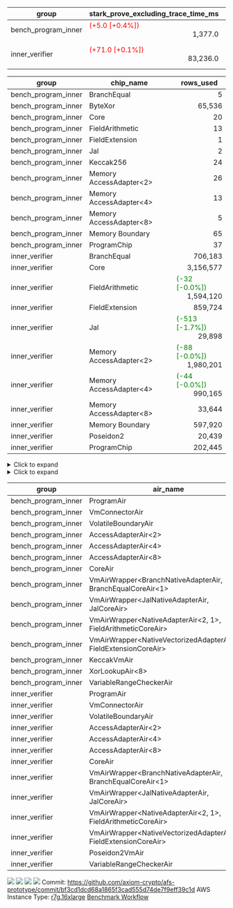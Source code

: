 | group | stark_prove_excluding_trace_time_ms | total_cells | total_cells_used | total_proof_time_ms | trace_gen_time_ms | verify_program_compile_ms |
| --- | --- | --- | --- | --- | --- | --- |
| bench_program_inner | <span style="color: red">(+5.0 [+0.4%])</span> <div style='text-align: right'>1,377.0</div>  | <div style='text-align: right'>1,915,152</div>  | <div style='text-align: right'>145,208</div>  | <span style="color: red">(+5.0 [+0.4%])</span> <div style='text-align: right'>1,396.0</div>  | <div style='text-align: right'>19.0</div>  |  |
| inner_verifier | <span style="color: red">(+71.0 [+0.1%])</span> <div style='text-align: right'>83,236.0</div>  | <div style='text-align: right'>706,805,784</div>  | <span style="color: green">(-7,630 [-0.0%])</span> <div style='text-align: right'>322,712,410</div>  | <span style="color: red">(+40.0 [+0.0%])</span> <div style='text-align: right'>95,953.0</div>  | <span style="color: green">(-31.0 [-0.2%])</span> <div style='text-align: right'>12,717.0</div>  | <span style="color: red">(+142.0 [+0.3%])</span> <div style='text-align: right'>42,716.0</div>  |

| group | chip_name | rows_used |
| --- | --- | --- |
| bench_program_inner | BranchEqual | <div style='text-align: right'>5</div>  |
| bench_program_inner | ByteXor | <div style='text-align: right'>65,536</div>  |
| bench_program_inner | Core | <div style='text-align: right'>20</div>  |
| bench_program_inner | FieldArithmetic | <div style='text-align: right'>13</div>  |
| bench_program_inner | FieldExtension | <div style='text-align: right'>1</div>  |
| bench_program_inner | Jal | <div style='text-align: right'>2</div>  |
| bench_program_inner | Keccak256 | <div style='text-align: right'>24</div>  |
| bench_program_inner | Memory AccessAdapter<2> | <div style='text-align: right'>26</div>  |
| bench_program_inner | Memory AccessAdapter<4> | <div style='text-align: right'>13</div>  |
| bench_program_inner | Memory AccessAdapter<8> | <div style='text-align: right'>5</div>  |
| bench_program_inner | Memory Boundary | <div style='text-align: right'>65</div>  |
| bench_program_inner | ProgramChip | <div style='text-align: right'>37</div>  |
| inner_verifier | BranchEqual | <div style='text-align: right'>706,183</div>  |
| inner_verifier | Core | <div style='text-align: right'>3,156,577</div>  |
| inner_verifier | FieldArithmetic | <span style="color: green">(-32 [-0.0%])</span> <div style='text-align: right'>1,594,120</div>  |
| inner_verifier | FieldExtension | <div style='text-align: right'>859,724</div>  |
| inner_verifier | Jal | <span style="color: green">(-513 [-1.7%])</span> <div style='text-align: right'>29,898</div>  |
| inner_verifier | Memory AccessAdapter<2> | <span style="color: green">(-88 [-0.0%])</span> <div style='text-align: right'>1,980,201</div>  |
| inner_verifier | Memory AccessAdapter<4> | <span style="color: green">(-44 [-0.0%])</span> <div style='text-align: right'>990,165</div>  |
| inner_verifier | Memory AccessAdapter<8> | <div style='text-align: right'>33,644</div>  |
| inner_verifier | Memory Boundary | <div style='text-align: right'>597,920</div>  |
| inner_verifier | Poseidon2 | <div style='text-align: right'>20,439</div>  |
| inner_verifier | ProgramChip | <div style='text-align: right'>202,445</div>  |

<details>
<summary>Click to expand</summary>

| group | dsl_ir | opcode | frequency |
| --- | --- | --- | --- |
| bench_program_inner |  | JAL | <div style='text-align: right'>1</div>  |
| bench_program_inner |  | STOREW | <div style='text-align: right'>2</div>  |
| bench_program_inner | AddE | FE4ADD | <div style='text-align: right'>1</div>  |
| bench_program_inner | AddF | ADD | <div style='text-align: right'>1</div>  |
| bench_program_inner | AddVI | ADD | <div style='text-align: right'>6</div>  |
| bench_program_inner | Alloc | ADD | <div style='text-align: right'>2</div>  |
| bench_program_inner | Alloc | LOADW | <div style='text-align: right'>2</div>  |
| bench_program_inner | Alloc | MUL | <div style='text-align: right'>2</div>  |
| bench_program_inner | For | ADD | <div style='text-align: right'>2</div>  |
| bench_program_inner | For | BNE | <div style='text-align: right'>3</div>  |
| bench_program_inner | For | JAL | <div style='text-align: right'>1</div>  |
| bench_program_inner | For | STOREW | <div style='text-align: right'>1</div>  |
| bench_program_inner | IfEqI | BNE | <div style='text-align: right'>2</div>  |
| bench_program_inner | ImmE | STOREW | <div style='text-align: right'>8</div>  |
| bench_program_inner | ImmF | STOREW | <div style='text-align: right'>2</div>  |
| bench_program_inner | ImmV | STOREW | <div style='text-align: right'>3</div>  |
| bench_program_inner | Keccak256 | KECCAK256 | <div style='text-align: right'>1</div>  |
| bench_program_inner | StoreV | STOREW2 | <div style='text-align: right'>2</div>  |
| inner_verifier |  | JAL | <div style='text-align: right'>1</div>  |
| inner_verifier |  | STOREW | <div style='text-align: right'>2</div>  |
| inner_verifier | AddE | FE4ADD | <div style='text-align: right'>228,023</div>  |
| inner_verifier | AddEFFI | LOADW | <div style='text-align: right'>132</div>  |
| inner_verifier | AddEFFI | STOREW | <div style='text-align: right'>396</div>  |
| inner_verifier | AddEFI | ADD | <div style='text-align: right'>224</div>  |
| inner_verifier | AddEI | ADD | <div style='text-align: right'>67,484</div>  |
| inner_verifier | AddFI | ADD | <span style="color: green">(-32 [-0.2%])</span> <div style='text-align: right'>13,611</div>  |
| inner_verifier | AddV | ADD | <div style='text-align: right'>6,239</div>  |
| inner_verifier | AddVI | ADD | <div style='text-align: right'>278,594</div>  |
| inner_verifier | Alloc | ADD | <div style='text-align: right'>24,510</div>  |
| inner_verifier | Alloc | LOADW | <div style='text-align: right'>24,510</div>  |
| inner_verifier | Alloc | MUL | <div style='text-align: right'>14,809</div>  |
| inner_verifier | AssertEqE | BNE | <div style='text-align: right'>140</div>  |
| inner_verifier | AssertEqEI | BNE | <div style='text-align: right'>4</div>  |
| inner_verifier | AssertEqF | BNE | <div style='text-align: right'>4,054</div>  |
| inner_verifier | AssertEqV | BNE | <div style='text-align: right'>1,204</div>  |
| inner_verifier | AssertEqVI | BNE | <div style='text-align: right'>171</div>  |
| inner_verifier | CycleTrackerEnd | CT_END | <div style='text-align: right'>107,107</div>  |
| inner_verifier | CycleTrackerStart | CT_START | <div style='text-align: right'>107,107</div>  |
| inner_verifier | DivE | BBE4DIV | <div style='text-align: right'>198,961</div>  |
| inner_verifier | DivEIN | BBE4DIV | <div style='text-align: right'>36</div>  |
| inner_verifier | DivEIN | STOREW | <div style='text-align: right'>144</div>  |
| inner_verifier | DivFIN | DIV | <div style='text-align: right'>86</div>  |
| inner_verifier | For | ADD | <div style='text-align: right'>540,643</div>  |
| inner_verifier | For | BNE | <div style='text-align: right'>560,394</div>  |
| inner_verifier | For | JAL | <div style='text-align: right'>19,751</div>  |
| inner_verifier | For | LOADW | <div style='text-align: right'>1,029</div>  |
| inner_verifier | For | STOREW | <div style='text-align: right'>18,722</div>  |
| inner_verifier | HintBitsF | HINT_BITS | <div style='text-align: right'>22</div>  |
| inner_verifier | HintInputVec | HINT_INPUT | <div style='text-align: right'>9,701</div>  |
| inner_verifier | IfEq | BNE | <div style='text-align: right'>7,587</div>  |
| inner_verifier | IfEqI | BNE | <div style='text-align: right'>124,657</div>  |
| inner_verifier | IfEqI | JAL | <span style="color: green">(-513 [-4.8%])</span> <div style='text-align: right'>10,126</div>  |
| inner_verifier | IfNe | BEQ | <div style='text-align: right'>6,893</div>  |
| inner_verifier | IfNe | JAL | <div style='text-align: right'>20</div>  |
| inner_verifier | IfNeI | BEQ | <div style='text-align: right'>1,079</div>  |
| inner_verifier | ImmE | STOREW | <div style='text-align: right'>12,508</div>  |
| inner_verifier | ImmF | STOREW | <div style='text-align: right'>15,873</div>  |
| inner_verifier | ImmV | STOREW | <div style='text-align: right'>22,303</div>  |
| inner_verifier | LoadE | LOADW | <div style='text-align: right'>42,232</div>  |
| inner_verifier | LoadE | LOADW2 | <div style='text-align: right'>818,552</div>  |
| inner_verifier | LoadF | LOADW | <div style='text-align: right'>11,473</div>  |
| inner_verifier | LoadF | LOADW2 | <div style='text-align: right'>305,859</div>  |
| inner_verifier | LoadV | LOADW | <div style='text-align: right'>11,843</div>  |
| inner_verifier | LoadV | LOADW2 | <div style='text-align: right'>70,929</div>  |
| inner_verifier | MulE | BBE4MUL | <div style='text-align: right'>416,127</div>  |
| inner_verifier | MulEF | MUL | <div style='text-align: right'>1,716</div>  |
| inner_verifier | MulEFI | MUL | <div style='text-align: right'>1,424</div>  |
| inner_verifier | MulEI | BBE4MUL | <div style='text-align: right'>2,720</div>  |
| inner_verifier | MulEI | STOREW | <div style='text-align: right'>10,880</div>  |
| inner_verifier | MulF | MUL | <div style='text-align: right'>24,377</div>  |
| inner_verifier | MulFI | MUL | <div style='text-align: right'>14</div>  |
| inner_verifier | MulV | MUL | <div style='text-align: right'>682</div>  |
| inner_verifier | MulVI | MUL | <div style='text-align: right'>8,441</div>  |
| inner_verifier | NegE | MUL | <div style='text-align: right'>204</div>  |
| inner_verifier | Poseidon2CompressBabyBear | COMP_POS2 | <div style='text-align: right'>7,287</div>  |
| inner_verifier | Poseidon2PermuteBabyBear | PERM_POS2 | <div style='text-align: right'>13,152</div>  |
| inner_verifier | StoreE | STOREW | <div style='text-align: right'>11,268</div>  |
| inner_verifier | StoreE | STOREW2 | <div style='text-align: right'>12,500</div>  |
| inner_verifier | StoreF | STOREW | <div style='text-align: right'>13,388</div>  |
| inner_verifier | StoreF | STOREW2 | <div style='text-align: right'>103,958</div>  |
| inner_verifier | StoreHintWord | ADD | <div style='text-align: right'>195,323</div>  |
| inner_verifier | StoreHintWord | SHINTW | <div style='text-align: right'>205,706</div>  |
| inner_verifier | StoreV | STOREW | <div style='text-align: right'>1,424</div>  |
| inner_verifier | StoreV | STOREW2 | <div style='text-align: right'>25,463</div>  |
| inner_verifier | SubE | FE4SUB | <div style='text-align: right'>13,857</div>  |
| inner_verifier | SubEF | LOADW | <div style='text-align: right'>1,191,546</div>  |
| inner_verifier | SubEF | SUB | <div style='text-align: right'>397,182</div>  |
| inner_verifier | SubEFI | ADD | <div style='text-align: right'>1,256</div>  |
| inner_verifier | SubEI | ADD | <div style='text-align: right'>288</div>  |
| inner_verifier | SubV | SUB | <div style='text-align: right'>15,386</div>  |
| inner_verifier | SubVI | SUB | <div style='text-align: right'>1,270</div>  |
| inner_verifier | SubVIN | SUB | <div style='text-align: right'>357</div>  |

</details>

<details>
<summary>Click to expand</summary>

| group | air_name | dsl_ir | opcode | cells_used |
| --- | --- | --- | --- | --- |
| bench_program_inner | <JalNativeAdapterAir,JalCoreAir> |  | JAL | <div style='text-align: right'>10</div>  |
| bench_program_inner | Boundary |  | JAL | <div style='text-align: right'>11</div>  |
| bench_program_inner | Boundary |  | STOREW | <div style='text-align: right'>22</div>  |
| bench_program_inner | CoreAir |  | STOREW | <div style='text-align: right'>110</div>  |
| bench_program_inner | <NativeVectorizedAdapterAir<4>,FieldExtensionCoreAir> | AddE | FE4ADD | <div style='text-align: right'>40</div>  |
| bench_program_inner | AccessAdapter<2> | AddE | FE4ADD | <div style='text-align: right'>66</div>  |
| bench_program_inner | AccessAdapter<4> | AddE | FE4ADD | <div style='text-align: right'>39</div>  |
| bench_program_inner | Boundary | AddE | FE4ADD | <div style='text-align: right'>44</div>  |
| bench_program_inner | <NativeAdapterAir<2, 1>,FieldArithmeticCoreAir> | AddF | ADD | <div style='text-align: right'>30</div>  |
| bench_program_inner | Boundary | AddF | ADD | <div style='text-align: right'>11</div>  |
| bench_program_inner | <NativeAdapterAir<2, 1>,FieldArithmeticCoreAir> | AddVI | ADD | <div style='text-align: right'>180</div>  |
| bench_program_inner | Boundary | AddVI | ADD | <div style='text-align: right'>22</div>  |
| bench_program_inner | <NativeAdapterAir<2, 1>,FieldArithmeticCoreAir> | Alloc | ADD | <div style='text-align: right'>60</div>  |
| bench_program_inner | Boundary | Alloc | LOADW | <div style='text-align: right'>22</div>  |
| bench_program_inner | CoreAir | Alloc | LOADW | <div style='text-align: right'>110</div>  |
| bench_program_inner | <NativeAdapterAir<2, 1>,FieldArithmeticCoreAir> | Alloc | MUL | <div style='text-align: right'>60</div>  |
| bench_program_inner | <NativeAdapterAir<2, 1>,FieldArithmeticCoreAir> | For | ADD | <div style='text-align: right'>60</div>  |
| bench_program_inner | <BranchNativeAdapterAir,BranchEqualCoreAir<1>> | For | BNE | <div style='text-align: right'>69</div>  |
| bench_program_inner | <JalNativeAdapterAir,JalCoreAir> | For | JAL | <div style='text-align: right'>10</div>  |
| bench_program_inner | Boundary | For | STOREW | <div style='text-align: right'>11</div>  |
| bench_program_inner | CoreAir | For | STOREW | <div style='text-align: right'>55</div>  |
| bench_program_inner | <BranchNativeAdapterAir,BranchEqualCoreAir<1>> | IfEqI | BNE | <div style='text-align: right'>46</div>  |
| bench_program_inner | Boundary | ImmE | STOREW | <div style='text-align: right'>88</div>  |
| bench_program_inner | CoreAir | ImmE | STOREW | <div style='text-align: right'>440</div>  |
| bench_program_inner | Boundary | ImmF | STOREW | <div style='text-align: right'>22</div>  |
| bench_program_inner | CoreAir | ImmF | STOREW | <div style='text-align: right'>110</div>  |
| bench_program_inner | Boundary | ImmV | STOREW | <div style='text-align: right'>22</div>  |
| bench_program_inner | CoreAir | ImmV | STOREW | <div style='text-align: right'>165</div>  |
| bench_program_inner | AccessAdapter<2> | Keccak256 | KECCAK256 | <div style='text-align: right'>220</div>  |
| bench_program_inner | AccessAdapter<4> | Keccak256 | KECCAK256 | <div style='text-align: right'>130</div>  |
| bench_program_inner | AccessAdapter<8> | Keccak256 | KECCAK256 | <div style='text-align: right'>85</div>  |
| bench_program_inner | Boundary | Keccak256 | KECCAK256 | <div style='text-align: right'>418</div>  |
| bench_program_inner | KeccakVmAir | Keccak256 | KECCAK256 | <div style='text-align: right'>76,752</div>  |
| bench_program_inner | Boundary | StoreV | STOREW2 | <div style='text-align: right'>22</div>  |
| bench_program_inner | CoreAir | StoreV | STOREW2 | <div style='text-align: right'>110</div>  |
| inner_verifier | <JalNativeAdapterAir,JalCoreAir> |  | JAL | <div style='text-align: right'>10</div>  |
| inner_verifier | Boundary |  | JAL | <div style='text-align: right'>11</div>  |
| inner_verifier | Boundary |  | STOREW | <div style='text-align: right'>22</div>  |
| inner_verifier | CoreAir |  | STOREW | <div style='text-align: right'>110</div>  |
| inner_verifier | <NativeVectorizedAdapterAir<4>,FieldExtensionCoreAir> | AddE | FE4ADD | <div style='text-align: right'>9,120,920</div>  |
| inner_verifier | AccessAdapter<2> | AddE | FE4ADD | <div style='text-align: right'>1,110,318</div>  |
| inner_verifier | AccessAdapter<4> | AddE | FE4ADD | <div style='text-align: right'>656,097</div>  |
| inner_verifier | Boundary | AddE | FE4ADD | <div style='text-align: right'>1,197,152</div>  |
| inner_verifier | AccessAdapter<2> | AddEFFI | LOADW | <div style='text-align: right'>946</div>  |
| inner_verifier | AccessAdapter<4> | AddEFFI | LOADW | <div style='text-align: right'>1,118</div>  |
| inner_verifier | Boundary | AddEFFI | LOADW | <div style='text-align: right'>264</div>  |
| inner_verifier | CoreAir | AddEFFI | LOADW | <div style='text-align: right'>7,260</div>  |
| inner_verifier | AccessAdapter<2> | AddEFFI | STOREW | <div style='text-align: right'>946</div>  |
| inner_verifier | Boundary | AddEFFI | STOREW | <div style='text-align: right'>792</div>  |
| inner_verifier | CoreAir | AddEFFI | STOREW | <div style='text-align: right'>21,780</div>  |
| inner_verifier | <NativeAdapterAir<2, 1>,FieldArithmeticCoreAir> | AddEFI | ADD | <div style='text-align: right'>6,720</div>  |
| inner_verifier | AccessAdapter<2> | AddEFI | ADD | <div style='text-align: right'>880</div>  |
| inner_verifier | AccessAdapter<4> | AddEFI | ADD | <div style='text-align: right'>520</div>  |
| inner_verifier | Boundary | AddEFI | ADD | <div style='text-align: right'>1,232</div>  |
| inner_verifier | <NativeAdapterAir<2, 1>,FieldArithmeticCoreAir> | AddEI | ADD | <div style='text-align: right'>2,024,520</div>  |
| inner_verifier | AccessAdapter<2> | AddEI | ADD | <span style="color: green">(-484 [-0.1%])</span> <div style='text-align: right'>378,774</div>  |
| inner_verifier | AccessAdapter<4> | AddEI | ADD | <span style="color: green">(-286 [-0.1%])</span> <div style='text-align: right'>223,821</div>  |
| inner_verifier | Boundary | AddEI | ADD | <div style='text-align: right'>655,160</div>  |
| inner_verifier | <NativeAdapterAir<2, 1>,FieldArithmeticCoreAir> | AddFI | ADD | <span style="color: green">(-960 [-0.2%])</span> <div style='text-align: right'>408,330</div>  |
| inner_verifier | Boundary | AddFI | ADD | <div style='text-align: right'>264</div>  |
| inner_verifier | <NativeAdapterAir<2, 1>,FieldArithmeticCoreAir> | AddV | ADD | <div style='text-align: right'>187,170</div>  |
| inner_verifier | Boundary | AddV | ADD | <div style='text-align: right'>22</div>  |
| inner_verifier | <NativeAdapterAir<2, 1>,FieldArithmeticCoreAir> | AddVI | ADD | <div style='text-align: right'>8,357,820</div>  |
| inner_verifier | Boundary | AddVI | ADD | <div style='text-align: right'>8,668</div>  |
| inner_verifier | <NativeAdapterAir<2, 1>,FieldArithmeticCoreAir> | Alloc | ADD | <div style='text-align: right'>735,300</div>  |
| inner_verifier | Boundary | Alloc | LOADW | <div style='text-align: right'>946</div>  |
| inner_verifier | CoreAir | Alloc | LOADW | <div style='text-align: right'>1,348,050</div>  |
| inner_verifier | <NativeAdapterAir<2, 1>,FieldArithmeticCoreAir> | Alloc | MUL | <div style='text-align: right'>444,270</div>  |
| inner_verifier | AccessAdapter<2> | Alloc | MUL | <div style='text-align: right'>22</div>  |
| inner_verifier | AccessAdapter<4> | Alloc | MUL | <div style='text-align: right'>26</div>  |
| inner_verifier | <BranchNativeAdapterAir,BranchEqualCoreAir<1>> | AssertEqE | BNE | <div style='text-align: right'>3,220</div>  |
| inner_verifier | AccessAdapter<2> | AssertEqE | BNE | <div style='text-align: right'>770</div>  |
| inner_verifier | AccessAdapter<4> | AssertEqE | BNE | <div style='text-align: right'>455</div>  |
| inner_verifier | <BranchNativeAdapterAir,BranchEqualCoreAir<1>> | AssertEqEI | BNE | <div style='text-align: right'>92</div>  |
| inner_verifier | AccessAdapter<2> | AssertEqEI | BNE | <div style='text-align: right'>22</div>  |
| inner_verifier | AccessAdapter<4> | AssertEqEI | BNE | <div style='text-align: right'>13</div>  |
| inner_verifier | <BranchNativeAdapterAir,BranchEqualCoreAir<1>> | AssertEqF | BNE | <div style='text-align: right'>93,242</div>  |
| inner_verifier | <BranchNativeAdapterAir,BranchEqualCoreAir<1>> | AssertEqV | BNE | <div style='text-align: right'>27,692</div>  |
| inner_verifier | <BranchNativeAdapterAir,BranchEqualCoreAir<1>> | AssertEqVI | BNE | <div style='text-align: right'>3,933</div>  |
| inner_verifier | CoreAir | CycleTrackerEnd | CT_END | <div style='text-align: right'>5,890,885</div>  |
| inner_verifier | CoreAir | CycleTrackerStart | CT_START | <div style='text-align: right'>5,890,885</div>  |
| inner_verifier | <NativeVectorizedAdapterAir<4>,FieldExtensionCoreAir> | DivE | BBE4DIV | <div style='text-align: right'>7,958,440</div>  |
| inner_verifier | AccessAdapter<2> | DivE | BBE4DIV | <div style='text-align: right'>8,738,290</div>  |
| inner_verifier | AccessAdapter<4> | DivE | BBE4DIV | <div style='text-align: right'>5,163,535</div>  |
| inner_verifier | <NativeVectorizedAdapterAir<4>,FieldExtensionCoreAir> | DivEIN | BBE4DIV | <div style='text-align: right'>1,440</div>  |
| inner_verifier | AccessAdapter<2> | DivEIN | BBE4DIV | <div style='text-align: right'>1,540</div>  |
| inner_verifier | AccessAdapter<4> | DivEIN | BBE4DIV | <div style='text-align: right'>910</div>  |
| inner_verifier | Boundary | DivEIN | BBE4DIV | <div style='text-align: right'>396</div>  |
| inner_verifier | AccessAdapter<2> | DivEIN | STOREW | <div style='text-align: right'>517</div>  |
| inner_verifier | AccessAdapter<4> | DivEIN | STOREW | <div style='text-align: right'>143</div>  |
| inner_verifier | CoreAir | DivEIN | STOREW | <div style='text-align: right'>7,920</div>  |
| inner_verifier | <NativeAdapterAir<2, 1>,FieldArithmeticCoreAir> | DivFIN | DIV | <div style='text-align: right'>2,580</div>  |
| inner_verifier | <NativeAdapterAir<2, 1>,FieldArithmeticCoreAir> | For | ADD | <div style='text-align: right'>16,219,290</div>  |
| inner_verifier | <BranchNativeAdapterAir,BranchEqualCoreAir<1>> | For | BNE | <div style='text-align: right'>12,889,062</div>  |
| inner_verifier | <JalNativeAdapterAir,JalCoreAir> | For | JAL | <div style='text-align: right'>197,510</div>  |
| inner_verifier | AccessAdapter<2> | For | JAL | <div style='text-align: right'>473</div>  |
| inner_verifier | AccessAdapter<4> | For | JAL | <div style='text-align: right'>559</div>  |
| inner_verifier | Boundary | For | LOADW | <div style='text-align: right'>231</div>  |
| inner_verifier | CoreAir | For | LOADW | <div style='text-align: right'>56,595</div>  |
| inner_verifier | Boundary | For | STOREW | <div style='text-align: right'>539</div>  |
| inner_verifier | CoreAir | For | STOREW | <div style='text-align: right'>1,029,710</div>  |
| inner_verifier | CoreAir | HintBitsF | HINT_BITS | <div style='text-align: right'>1,210</div>  |
| inner_verifier | CoreAir | HintInputVec | HINT_INPUT | <div style='text-align: right'>533,555</div>  |
| inner_verifier | <BranchNativeAdapterAir,BranchEqualCoreAir<1>> | IfEq | BNE | <div style='text-align: right'>174,501</div>  |
| inner_verifier | <BranchNativeAdapterAir,BranchEqualCoreAir<1>> | IfEqI | BNE | <div style='text-align: right'>2,867,111</div>  |
| inner_verifier | <JalNativeAdapterAir,JalCoreAir> | IfEqI | JAL | <span style="color: green">(-5,130 [-4.8%])</span> <div style='text-align: right'>101,260</div>  |
| inner_verifier | <BranchNativeAdapterAir,BranchEqualCoreAir<1>> | IfNe | BEQ | <div style='text-align: right'>158,539</div>  |
| inner_verifier | <JalNativeAdapterAir,JalCoreAir> | IfNe | JAL | <div style='text-align: right'>200</div>  |
| inner_verifier | <BranchNativeAdapterAir,BranchEqualCoreAir<1>> | IfNeI | BEQ | <div style='text-align: right'>24,817</div>  |
| inner_verifier | AccessAdapter<2> | ImmE | STOREW | <div style='text-align: right'>4,004</div>  |
| inner_verifier | AccessAdapter<4> | ImmE | STOREW | <div style='text-align: right'>2,366</div>  |
| inner_verifier | Boundary | ImmE | STOREW | <div style='text-align: right'>124,300</div>  |
| inner_verifier | CoreAir | ImmE | STOREW | <div style='text-align: right'>687,940</div>  |
| inner_verifier | Boundary | ImmF | STOREW | <div style='text-align: right'>1,353</div>  |
| inner_verifier | CoreAir | ImmF | STOREW | <div style='text-align: right'>873,015</div>  |
| inner_verifier | Boundary | ImmV | STOREW | <div style='text-align: right'>8,701</div>  |
| inner_verifier | CoreAir | ImmV | STOREW | <div style='text-align: right'>1,226,665</div>  |
| inner_verifier | AccessAdapter<2> | LoadE | LOADW | <div style='text-align: right'>61,842</div>  |
| inner_verifier | AccessAdapter<4> | LoadE | LOADW | <div style='text-align: right'>36,543</div>  |
| inner_verifier | Boundary | LoadE | LOADW | <div style='text-align: right'>300,256</div>  |
| inner_verifier | CoreAir | LoadE | LOADW | <div style='text-align: right'>2,322,760</div>  |
| inner_verifier | AccessAdapter<2> | LoadE | LOADW2 | <div style='text-align: right'>24,090</div>  |
| inner_verifier | AccessAdapter<4> | LoadE | LOADW2 | <div style='text-align: right'>14,235</div>  |
| inner_verifier | Boundary | LoadE | LOADW2 | <div style='text-align: right'>44</div>  |
| inner_verifier | CoreAir | LoadE | LOADW2 | <div style='text-align: right'>45,020,360</div>  |
| inner_verifier | AccessAdapter<2> | LoadF | LOADW | <div style='text-align: right'>22,176</div>  |
| inner_verifier | AccessAdapter<4> | LoadF | LOADW | <div style='text-align: right'>13,104</div>  |
| inner_verifier | AccessAdapter<8> | LoadF | LOADW | <div style='text-align: right'>8,568</div>  |
| inner_verifier | Boundary | LoadF | LOADW | <div style='text-align: right'>286</div>  |
| inner_verifier | CoreAir | LoadF | LOADW | <div style='text-align: right'>631,015</div>  |
| inner_verifier | AccessAdapter<2> | LoadF | LOADW2 | <div style='text-align: right'>605</div>  |
| inner_verifier | AccessAdapter<4> | LoadF | LOADW2 | <div style='text-align: right'>364</div>  |
| inner_verifier | AccessAdapter<8> | LoadF | LOADW2 | <div style='text-align: right'>391</div>  |
| inner_verifier | Boundary | LoadF | LOADW2 | <div style='text-align: right'>297</div>  |
| inner_verifier | CoreAir | LoadF | LOADW2 | <div style='text-align: right'>16,822,245</div>  |
| inner_verifier | Boundary | LoadV | LOADW | <div style='text-align: right'>7,975</div>  |
| inner_verifier | CoreAir | LoadV | LOADW | <div style='text-align: right'>651,365</div>  |
| inner_verifier | Boundary | LoadV | LOADW2 | <div style='text-align: right'>935</div>  |
| inner_verifier | CoreAir | LoadV | LOADW2 | <div style='text-align: right'>3,901,095</div>  |
| inner_verifier | <NativeVectorizedAdapterAir<4>,FieldExtensionCoreAir> | MulE | BBE4MUL | <div style='text-align: right'>16,645,080</div>  |
| inner_verifier | AccessAdapter<2> | MulE | BBE4MUL | <span style="color: green">(-484 [-0.1%])</span> <div style='text-align: right'>498,014</div>  |
| inner_verifier | AccessAdapter<4> | MulE | BBE4MUL | <span style="color: green">(-286 [-0.1%])</span> <div style='text-align: right'>294,281</div>  |
| inner_verifier | Boundary | MulE | BBE4MUL | <div style='text-align: right'>702,548</div>  |
| inner_verifier | <NativeAdapterAir<2, 1>,FieldArithmeticCoreAir> | MulEF | MUL | <div style='text-align: right'>51,480</div>  |
| inner_verifier | AccessAdapter<2> | MulEF | MUL | <div style='text-align: right'>8,448</div>  |
| inner_verifier | AccessAdapter<4> | MulEF | MUL | <div style='text-align: right'>4,992</div>  |
| inner_verifier | Boundary | MulEF | MUL | <div style='text-align: right'>704</div>  |
| inner_verifier | <NativeAdapterAir<2, 1>,FieldArithmeticCoreAir> | MulEFI | MUL | <div style='text-align: right'>42,720</div>  |
| inner_verifier | AccessAdapter<2> | MulEFI | MUL | <div style='text-align: right'>1,892</div>  |
| inner_verifier | AccessAdapter<4> | MulEFI | MUL | <div style='text-align: right'>1,118</div>  |
| inner_verifier | Boundary | MulEFI | MUL | <div style='text-align: right'>13,816</div>  |
| inner_verifier | <NativeVectorizedAdapterAir<4>,FieldExtensionCoreAir> | MulEI | BBE4MUL | <div style='text-align: right'>108,800</div>  |
| inner_verifier | AccessAdapter<2> | MulEI | BBE4MUL | <div style='text-align: right'>162,866</div>  |
| inner_verifier | AccessAdapter<4> | MulEI | BBE4MUL | <div style='text-align: right'>96,239</div>  |
| inner_verifier | Boundary | MulEI | BBE4MUL | <div style='text-align: right'>87,296</div>  |
| inner_verifier | AccessAdapter<2> | MulEI | STOREW | <div style='text-align: right'>59,598</div>  |
| inner_verifier | AccessAdapter<4> | MulEI | STOREW | <div style='text-align: right'>35,087</div>  |
| inner_verifier | Boundary | MulEI | STOREW | <div style='text-align: right'>33</div>  |
| inner_verifier | CoreAir | MulEI | STOREW | <div style='text-align: right'>598,400</div>  |
| inner_verifier | <NativeAdapterAir<2, 1>,FieldArithmeticCoreAir> | MulF | MUL | <div style='text-align: right'>731,310</div>  |
| inner_verifier | Boundary | MulF | MUL | <div style='text-align: right'>11</div>  |
| inner_verifier | <NativeAdapterAir<2, 1>,FieldArithmeticCoreAir> | MulFI | MUL | <div style='text-align: right'>420</div>  |
| inner_verifier | Boundary | MulFI | MUL | <div style='text-align: right'>11</div>  |
| inner_verifier | <NativeAdapterAir<2, 1>,FieldArithmeticCoreAir> | MulV | MUL | <div style='text-align: right'>20,460</div>  |
| inner_verifier | Boundary | MulV | MUL | <div style='text-align: right'>7,469</div>  |
| inner_verifier | <NativeAdapterAir<2, 1>,FieldArithmeticCoreAir> | MulVI | MUL | <div style='text-align: right'>253,230</div>  |
| inner_verifier | Boundary | MulVI | MUL | <div style='text-align: right'>77</div>  |
| inner_verifier | <NativeAdapterAir<2, 1>,FieldArithmeticCoreAir> | NegE | MUL | <div style='text-align: right'>6,120</div>  |
| inner_verifier | AccessAdapter<2> | NegE | MUL | <div style='text-align: right'>1,342</div>  |
| inner_verifier | AccessAdapter<4> | NegE | MUL | <div style='text-align: right'>793</div>  |
| inner_verifier | Boundary | NegE | MUL | <div style='text-align: right'>1,408</div>  |
| inner_verifier | AccessAdapter<2> | Poseidon2CompressBabyBear | COMP_POS2 | <div style='text-align: right'>298,452</div>  |
| inner_verifier | AccessAdapter<4> | Poseidon2CompressBabyBear | COMP_POS2 | <div style='text-align: right'>176,358</div>  |
| inner_verifier | AccessAdapter<8> | Poseidon2CompressBabyBear | COMP_POS2 | <div style='text-align: right'>115,311</div>  |
| inner_verifier | Poseidon2VmAir<BabyBear> | Poseidon2CompressBabyBear | COMP_POS2 | <div style='text-align: right'>3,045,966</div>  |
| inner_verifier | AccessAdapter<2> | Poseidon2PermuteBabyBear | PERM_POS2 | <div style='text-align: right'>618,926</div>  |
| inner_verifier | AccessAdapter<4> | Poseidon2PermuteBabyBear | PERM_POS2 | <div style='text-align: right'>366,145</div>  |
| inner_verifier | AccessAdapter<8> | Poseidon2PermuteBabyBear | PERM_POS2 | <div style='text-align: right'>241,179</div>  |
| inner_verifier | Poseidon2VmAir<BabyBear> | Poseidon2PermuteBabyBear | PERM_POS2 | <div style='text-align: right'>5,497,536</div>  |
| inner_verifier | AccessAdapter<2> | StoreE | STOREW | <div style='text-align: right'>7,898</div>  |
| inner_verifier | AccessAdapter<4> | StoreE | STOREW | <div style='text-align: right'>4,667</div>  |
| inner_verifier | Boundary | StoreE | STOREW | <div style='text-align: right'>123,948</div>  |
| inner_verifier | CoreAir | StoreE | STOREW | <div style='text-align: right'>619,740</div>  |
| inner_verifier | AccessAdapter<2> | StoreE | STOREW2 | <div style='text-align: right'>52,668</div>  |
| inner_verifier | AccessAdapter<4> | StoreE | STOREW2 | <div style='text-align: right'>31,122</div>  |
| inner_verifier | Boundary | StoreE | STOREW2 | <div style='text-align: right'>16,456</div>  |
| inner_verifier | CoreAir | StoreE | STOREW2 | <div style='text-align: right'>687,500</div>  |
| inner_verifier | Boundary | StoreF | STOREW | <div style='text-align: right'>147,268</div>  |
| inner_verifier | CoreAir | StoreF | STOREW | <div style='text-align: right'>736,340</div>  |
| inner_verifier | AccessAdapter<2> | StoreF | STOREW2 | <div style='text-align: right'>529,562</div>  |
| inner_verifier | AccessAdapter<4> | StoreF | STOREW2 | <div style='text-align: right'>313,339</div>  |
| inner_verifier | AccessAdapter<8> | StoreF | STOREW2 | <div style='text-align: right'>206,499</div>  |
| inner_verifier | Boundary | StoreF | STOREW2 | <div style='text-align: right'>34,276</div>  |
| inner_verifier | CoreAir | StoreF | STOREW2 | <div style='text-align: right'>5,717,690</div>  |
| inner_verifier | <NativeAdapterAir<2, 1>,FieldArithmeticCoreAir> | StoreHintWord | ADD | <div style='text-align: right'>5,859,690</div>  |
| inner_verifier | Boundary | StoreHintWord | SHINTW | <div style='text-align: right'>2,262,766</div>  |
| inner_verifier | CoreAir | StoreHintWord | SHINTW | <div style='text-align: right'>11,313,830</div>  |
| inner_verifier | Boundary | StoreV | STOREW | <div style='text-align: right'>15,664</div>  |
| inner_verifier | CoreAir | StoreV | STOREW | <div style='text-align: right'>78,320</div>  |
| inner_verifier | Boundary | StoreV | STOREW2 | <div style='text-align: right'>277,618</div>  |
| inner_verifier | CoreAir | StoreV | STOREW2 | <div style='text-align: right'>1,400,465</div>  |
| inner_verifier | <NativeVectorizedAdapterAir<4>,FieldExtensionCoreAir> | SubE | FE4SUB | <div style='text-align: right'>554,280</div>  |
| inner_verifier | AccessAdapter<2> | SubE | FE4SUB | <div style='text-align: right'>455,598</div>  |
| inner_verifier | AccessAdapter<4> | SubE | FE4SUB | <div style='text-align: right'>269,217</div>  |
| inner_verifier | Boundary | SubE | FE4SUB | <div style='text-align: right'>554,620</div>  |
| inner_verifier | AccessAdapter<2> | SubEF | LOADW | <div style='text-align: right'>4,369,002</div>  |
| inner_verifier | CoreAir | SubEF | LOADW | <div style='text-align: right'>65,535,030</div>  |
| inner_verifier | <NativeAdapterAir<2, 1>,FieldArithmeticCoreAir> | SubEF | SUB | <div style='text-align: right'>11,915,460</div>  |
| inner_verifier | AccessAdapter<2> | SubEF | SUB | <div style='text-align: right'>4,369,002</div>  |
| inner_verifier | AccessAdapter<4> | SubEF | SUB | <div style='text-align: right'>5,163,366</div>  |
| inner_verifier | <NativeAdapterAir<2, 1>,FieldArithmeticCoreAir> | SubEFI | ADD | <div style='text-align: right'>37,680</div>  |
| inner_verifier | AccessAdapter<2> | SubEFI | ADD | <div style='text-align: right'>484</div>  |
| inner_verifier | AccessAdapter<4> | SubEFI | ADD | <div style='text-align: right'>286</div>  |
| inner_verifier | Boundary | SubEFI | ADD | <div style='text-align: right'>12,804</div>  |
| inner_verifier | <NativeAdapterAir<2, 1>,FieldArithmeticCoreAir> | SubEI | ADD | <div style='text-align: right'>8,640</div>  |
| inner_verifier | AccessAdapter<2> | SubEI | ADD | <div style='text-align: right'>2,244</div>  |
| inner_verifier | AccessAdapter<4> | SubEI | ADD | <div style='text-align: right'>1,326</div>  |
| inner_verifier | Boundary | SubEI | ADD | <div style='text-align: right'>704</div>  |
| inner_verifier | <NativeAdapterAir<2, 1>,FieldArithmeticCoreAir> | SubV | SUB | <div style='text-align: right'>461,580</div>  |
| inner_verifier | Boundary | SubV | SUB | <div style='text-align: right'>44</div>  |
| inner_verifier | <NativeAdapterAir<2, 1>,FieldArithmeticCoreAir> | SubVI | SUB | <div style='text-align: right'>38,100</div>  |
| inner_verifier | Boundary | SubVI | SUB | <div style='text-align: right'>7,733</div>  |
| inner_verifier | <NativeAdapterAir<2, 1>,FieldArithmeticCoreAir> | SubVIN | SUB | <div style='text-align: right'>10,710</div>  |

</details>

| group | air_name | cells | constraints | interactions | main_cols | perm_cols | prep_cols | quotient_deg | rows |
| --- | --- | --- | --- | --- | --- | --- | --- | --- | --- |
| bench_program_inner | ProgramAir | <div style='text-align: right'>1,152</div>  | <div style='text-align: right'>4</div>  | <div style='text-align: right'>1</div>  | <div style='text-align: right'>10</div>  | <div style='text-align: right'>8</div>  |  | <div style='text-align: right'>1</div>  | <div style='text-align: right'>64</div>  |
| bench_program_inner | VmConnectorAir | <div style='text-align: right'>32</div>  | <div style='text-align: right'>8</div>  | <div style='text-align: right'>3</div>  | <div style='text-align: right'>4</div>  | <div style='text-align: right'>12</div>  | <div style='text-align: right'>1</div>  | <div style='text-align: right'>2</div>  | <div style='text-align: right'>2</div>  |
| bench_program_inner | VolatileBoundaryAir | <div style='text-align: right'>2,944</div>  | <div style='text-align: right'>17</div>  | <div style='text-align: right'>4</div>  | <div style='text-align: right'>11</div>  | <div style='text-align: right'>12</div>  |  | <div style='text-align: right'>2</div>  | <div style='text-align: right'>128</div>  |
| bench_program_inner | AccessAdapterAir<2> | <div style='text-align: right'>2,240</div>  | <div style='text-align: right'>14</div>  | <div style='text-align: right'>5</div>  | <div style='text-align: right'>11</div>  | <div style='text-align: right'>24</div>  |  | <div style='text-align: right'>2</div>  | <div style='text-align: right'>64</div>  |
| bench_program_inner | AccessAdapterAir<4> | <div style='text-align: right'>1,184</div>  | <div style='text-align: right'>14</div>  | <div style='text-align: right'>5</div>  | <div style='text-align: right'>13</div>  | <div style='text-align: right'>24</div>  |  | <div style='text-align: right'>2</div>  | <div style='text-align: right'>32</div>  |
| bench_program_inner | AccessAdapterAir<8> | <div style='text-align: right'>656</div>  | <div style='text-align: right'>14</div>  | <div style='text-align: right'>5</div>  | <div style='text-align: right'>17</div>  | <div style='text-align: right'>24</div>  |  | <div style='text-align: right'>2</div>  | <div style='text-align: right'>16</div>  |
| bench_program_inner | CoreAir | <div style='text-align: right'>3,168</div>  | <div style='text-align: right'>83</div>  | <div style='text-align: right'>19</div>  | <div style='text-align: right'>55</div>  | <div style='text-align: right'>44</div>  |  | <div style='text-align: right'>2</div>  | <div style='text-align: right'>32</div>  |
| bench_program_inner | VmAirWrapper<BranchNativeAdapterAir, BranchEqualCoreAir<1> | <div style='text-align: right'>568</div>  | <div style='text-align: right'>28</div>  | <div style='text-align: right'>11</div>  | <div style='text-align: right'>23</div>  | <div style='text-align: right'>48</div>  |  | <div style='text-align: right'>2</div>  | <div style='text-align: right'>8</div>  |
| bench_program_inner | VmAirWrapper<JalNativeAdapterAir, JalCoreAir> | <div style='text-align: right'>60</div>  | <div style='text-align: right'>8</div>  | <div style='text-align: right'>7</div>  | <div style='text-align: right'>10</div>  | <div style='text-align: right'>20</div>  |  | <div style='text-align: right'>2</div>  | <div style='text-align: right'>2</div>  |
| bench_program_inner | VmAirWrapper<NativeAdapterAir<2, 1>, FieldArithmeticCoreAir> | <div style='text-align: right'>1,056</div>  | <div style='text-align: right'>27</div>  | <div style='text-align: right'>15</div>  | <div style='text-align: right'>30</div>  | <div style='text-align: right'>36</div>  |  | <div style='text-align: right'>2</div>  | <div style='text-align: right'>16</div>  |
| bench_program_inner | VmAirWrapper<NativeVectorizedAdapterAir<4>, FieldExtensionCoreAir> | <div style='text-align: right'>76</div>  | <div style='text-align: right'>27</div>  | <div style='text-align: right'>15</div>  | <div style='text-align: right'>40</div>  | <div style='text-align: right'>36</div>  |  | <div style='text-align: right'>2</div>  | <div style='text-align: right'>1</div>  |
| bench_program_inner | KeccakVmAir | <div style='text-align: right'>132,544</div>  | <div style='text-align: right'>2,251</div>  | <div style='text-align: right'>235</div>  | <div style='text-align: right'>3,198</div>  | <div style='text-align: right'>944</div>  |  | <div style='text-align: right'>2</div>  | <div style='text-align: right'>32</div>  |
| bench_program_inner | XorLookupAir<8> | <div style='text-align: right'>589,824</div>  | <div style='text-align: right'>4</div>  | <div style='text-align: right'>1</div>  | <div style='text-align: right'>1</div>  | <div style='text-align: right'>8</div>  | <div style='text-align: right'>3</div>  | <div style='text-align: right'>1</div>  | <div style='text-align: right'>65,536</div>  |
| bench_program_inner | VariableRangeCheckerAir | <div style='text-align: right'>1,179,648</div>  | <div style='text-align: right'>4</div>  | <div style='text-align: right'>1</div>  | <div style='text-align: right'>1</div>  | <div style='text-align: right'>8</div>  | <div style='text-align: right'>2</div>  | <div style='text-align: right'>1</div>  | <div style='text-align: right'>131,072</div>  |
| inner_verifier | ProgramAir | <div style='text-align: right'>4,718,592</div>  | <div style='text-align: right'>4</div>  | <div style='text-align: right'>1</div>  | <div style='text-align: right'>10</div>  | <div style='text-align: right'>8</div>  |  | <div style='text-align: right'>1</div>  | <div style='text-align: right'>262,144</div>  |
| inner_verifier | VmConnectorAir | <div style='text-align: right'>24</div>  | <div style='text-align: right'>7</div>  | <div style='text-align: right'>3</div>  | <div style='text-align: right'>4</div>  | <div style='text-align: right'>8</div>  | <div style='text-align: right'>1</div>  | <div style='text-align: right'>4</div>  | <div style='text-align: right'>2</div>  |
| inner_verifier | VolatileBoundaryAir | <div style='text-align: right'>19,922,944</div>  | <div style='text-align: right'>16</div>  | <div style='text-align: right'>4</div>  | <div style='text-align: right'>11</div>  | <div style='text-align: right'>8</div>  |  | <div style='text-align: right'>4</div>  | <div style='text-align: right'>1,048,576</div>  |
| inner_verifier | AccessAdapterAir<2> | <div style='text-align: right'>96,468,992</div>  | <div style='text-align: right'>11</div>  | <div style='text-align: right'>5</div>  | <div style='text-align: right'>11</div>  | <div style='text-align: right'>12</div>  |  | <div style='text-align: right'>4</div>  | <div style='text-align: right'>4,194,304</div>  |
| inner_verifier | AccessAdapterAir<4> | <div style='text-align: right'>52,428,800</div>  | <div style='text-align: right'>11</div>  | <div style='text-align: right'>5</div>  | <div style='text-align: right'>13</div>  | <div style='text-align: right'>12</div>  |  | <div style='text-align: right'>4</div>  | <div style='text-align: right'>2,097,152</div>  |
| inner_verifier | AccessAdapterAir<8> | <div style='text-align: right'>1,900,544</div>  | <div style='text-align: right'>11</div>  | <div style='text-align: right'>5</div>  | <div style='text-align: right'>17</div>  | <div style='text-align: right'>12</div>  |  | <div style='text-align: right'>4</div>  | <div style='text-align: right'>65,536</div>  |
| inner_verifier | CoreAir | <div style='text-align: right'>314,572,800</div>  | <div style='text-align: right'>77</div>  | <div style='text-align: right'>19</div>  | <div style='text-align: right'>55</div>  | <div style='text-align: right'>20</div>  |  | <div style='text-align: right'>8</div>  | <div style='text-align: right'>4,194,304</div>  |
| inner_verifier | VmAirWrapper<BranchNativeAdapterAir, BranchEqualCoreAir<1> | <div style='text-align: right'>45,088,768</div>  | <div style='text-align: right'>21</div>  | <div style='text-align: right'>11</div>  | <div style='text-align: right'>23</div>  | <div style='text-align: right'>20</div>  |  | <div style='text-align: right'>4</div>  | <div style='text-align: right'>1,048,576</div>  |
| inner_verifier | VmAirWrapper<JalNativeAdapterAir, JalCoreAir> | <div style='text-align: right'>720,896</div>  | <div style='text-align: right'>6</div>  | <div style='text-align: right'>7</div>  | <div style='text-align: right'>10</div>  | <div style='text-align: right'>12</div>  |  | <div style='text-align: right'>8</div>  | <div style='text-align: right'>32,768</div>  |
| inner_verifier | VmAirWrapper<NativeAdapterAir<2, 1>, FieldArithmeticCoreAir> | <div style='text-align: right'>96,468,992</div>  | <div style='text-align: right'>22</div>  | <div style='text-align: right'>15</div>  | <div style='text-align: right'>30</div>  | <div style='text-align: right'>16</div>  |  | <div style='text-align: right'>8</div>  | <div style='text-align: right'>2,097,152</div>  |
| inner_verifier | VmAirWrapper<NativeVectorizedAdapterAir<4>, FieldExtensionCoreAir> | <div style='text-align: right'>58,720,256</div>  | <div style='text-align: right'>22</div>  | <div style='text-align: right'>15</div>  | <div style='text-align: right'>40</div>  | <div style='text-align: right'>16</div>  |  | <div style='text-align: right'>8</div>  | <div style='text-align: right'>1,048,576</div>  |
| inner_verifier | Poseidon2VmAir<BabyBear> | <div style='text-align: right'>14,614,528</div>  | <div style='text-align: right'>374</div>  | <div style='text-align: right'>32</div>  | <div style='text-align: right'>418</div>  | <div style='text-align: right'>28</div>  |  | <div style='text-align: right'>8</div>  | <div style='text-align: right'>32,768</div>  |
| inner_verifier | VariableRangeCheckerAir | <div style='text-align: right'>1,179,648</div>  | <div style='text-align: right'>4</div>  | <div style='text-align: right'>1</div>  | <div style='text-align: right'>1</div>  | <div style='text-align: right'>8</div>  | <div style='text-align: right'>2</div>  | <div style='text-align: right'>1</div>  | <div style='text-align: right'>131,072</div>  |



[![](https://axiom-public-data-staging-us-east-1.s3.us-east-1.amazonaws.com/benchmark/github/flamegraphs/bf3cd1dcd68a1865f3cad555d74de7f9eff39c1d/small_e2e.dsl_ir.opcode.air_name.cells_used.reverse.svg)](https://axiom-public-data-staging-us-east-1.s3.us-east-1.amazonaws.com/benchmark/github/flamegraphs/bf3cd1dcd68a1865f3cad555d74de7f9eff39c1d/small_e2e.dsl_ir.opcode.air_name.cells_used.reverse.svg)
[![](https://axiom-public-data-staging-us-east-1.s3.us-east-1.amazonaws.com/benchmark/github/flamegraphs/bf3cd1dcd68a1865f3cad555d74de7f9eff39c1d/small_e2e.dsl_ir.opcode.air_name.cells_used.svg)](https://axiom-public-data-staging-us-east-1.s3.us-east-1.amazonaws.com/benchmark/github/flamegraphs/bf3cd1dcd68a1865f3cad555d74de7f9eff39c1d/small_e2e.dsl_ir.opcode.air_name.cells_used.svg)
[![](https://axiom-public-data-staging-us-east-1.s3.us-east-1.amazonaws.com/benchmark/github/flamegraphs/bf3cd1dcd68a1865f3cad555d74de7f9eff39c1d/small_e2e.dsl_ir.opcode.frequency.reverse.svg)](https://axiom-public-data-staging-us-east-1.s3.us-east-1.amazonaws.com/benchmark/github/flamegraphs/bf3cd1dcd68a1865f3cad555d74de7f9eff39c1d/small_e2e.dsl_ir.opcode.frequency.reverse.svg)
[![](https://axiom-public-data-staging-us-east-1.s3.us-east-1.amazonaws.com/benchmark/github/flamegraphs/bf3cd1dcd68a1865f3cad555d74de7f9eff39c1d/small_e2e.dsl_ir.opcode.frequency.svg)](https://axiom-public-data-staging-us-east-1.s3.us-east-1.amazonaws.com/benchmark/github/flamegraphs/bf3cd1dcd68a1865f3cad555d74de7f9eff39c1d/small_e2e.dsl_ir.opcode.frequency.svg)
Commit: https://github.com/axiom-crypto/afs-prototype/commit/bf3cd1dcd68a1865f3cad555d74de7f9eff39c1d
AWS Instance Type: [r7g.16xlarge](https://instances.vantage.sh/aws/ec2/r7g.16xlarge)
[Benchmark Workflow](https://github.com/axiom-crypto/afs-prototype/actions/runs/11492623096)
